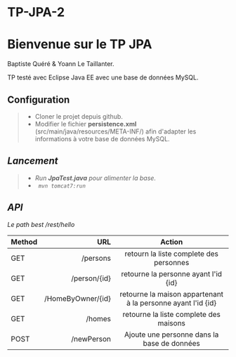 # TP-JPA-2

Bienvenue sur le TP JPA
===================

Baptiste Quéré & Yoann Le Taillanter.

TP testé avec Eclipse Java EE avec une base de données MySQL.

 <i class="icon-cog"></i>**Configuration**
-------------------------

> - Cloner le projet depuis github.
> - Modifier le fichier **persistence.xml** (src/main/java/resources/META-INF/) afin d'adapter les informations à votre base de données MySQL.


<i class="icon-refresh">**Lancement** 
-------------------------

> - Run **JpaTest.java** pour alimenter la base.
> - ``` mvn tomcat7:run```
> 

**API** 
-----------
Le path best /rest/hello

| Method     | URL | Action   |
| :------- | ----: | :---: |
| GET    | /persons  |  retourn la liste complete des personnes   |
| GET     | /person/{id}   |  retourne la personne ayant l'id {id}  |
| GET     | /HomeByOwner/{id}   |  retourne la maison appartenant à la personne ayant l'id {id}  |
| GET    | /homes  |  retourne la liste complete des maisons   |
| POST    | /newPerson  |  Ajoute une personne dans la base de données |
